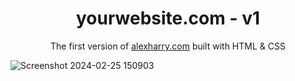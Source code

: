 <h1 align="center">
  yourwebsite.com - v1
</h1>
<p align="center">
  The first version of <a href="https://..." target="_blank">alexharry.com</a> built with HTML & CSS
</p>

![Screenshot 2024-02-25 150903](https://github.com/AlexanderH00/Alex_Portfolio/assets/149702761/8184776d-acba-4b78-b2ec-b1a2f7452382)
